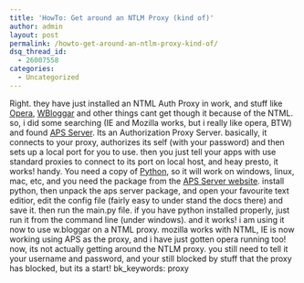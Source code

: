 ```yaml
---
title: 'HowTo: Get around an NTLM Proxy (kind of)'
author: admin
layout: post
permalink: /howto-get-around-an-ntlm-proxy-kind-of/
dsq_thread_id:
  - 26007558
categories:
  - Uncategorized
---
```

Right. they have just installed an NTML Auth Proxy in work, and stuff like [Opera][1], [WBloggar][2] and other things cant get though it because of the NTML. so, i did some searching (IE and Mozilla works, but i really like opera, BTW) and found [APS Server][3]. Its an Authorization Proxy Server. basically, it connects to your proxy, authorizes its self (with your password) and then sets up a local port for you to use. then you just tell your apps with use standard proxies to connect to its port on local host, and heay presto, it works! handy. You need a copy of [Python][4], so it will work on windows, linux, mac, etc, and you need the package from the [APS Server website][3]. install python, then unpack the aps server package, and open your favourite text editior, edit the config file (fairly easy to under stand the docs there) and save it. then run the main.py file. if you have python installed properly, just run it from the command line (under windows). and it works! i am using it now to use w.bloggar on a NTML proxy. mozilla works with NTML, IE is now working using APS as the proxy, and i have just gotten opera running too! now, its not actually getting around the NTLM proxy. you still need to tell it your username and password, and your still blocked by stuff that the proxy has blocked, but its a start! bk_keywords: proxy

 [1]: http://www.opera.com
 [2]: http://www.wbloggar.com
 [3]: http://apserver.sourceforge.net/
 [4]: http://www.python.org